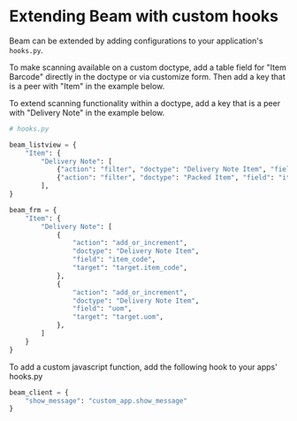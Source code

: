 # Extending Beam with custom hooks

Beam can be extended by adding configurations to your application's `hooks.py`.

To make scanning available on a custom doctype, add a table field for "Item Barcode" directly in the doctype or via customize form. Then add a key that is a peer with "Item" in the example below.

To extend scanning functionality within a doctype, add a key that is a peer with "Delivery Note" in the example below.

```python
# hooks.py

beam_listview = {
	"Item": {
		"Delivery Note": [
			{"action": "filter", "doctype": "Delivery Note Item", "field": "item_code"},
			{"action": "filter", "doctype": "Packed Item", "field": "item_code"}
		],
}

beam_frm = {
	"Item": {
		"Delivery Note": [
			{
				"action": "add_or_increment",
				"doctype": "Delivery Note Item",
				"field": "item_code",
				"target": "target.item_code",
			},
			{
				"action": "add_or_increment",
				"doctype": "Delivery Note Item",
				"field": "uom",
				"target": "target.uom",
			},
		]
	}
}
```
To add a custom javascript function, add the following hook to your apps' hooks.py

```python
beam_client = {
	"show_message": "custom_app.show_message"
}

```